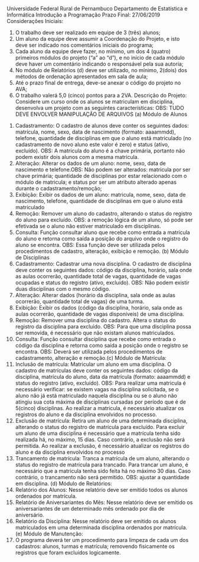 Universidade Federal Rural de Pernambuco
Departamento de Estatística e Informática
Introdução a Programação
Prazo Final: 27/06/2019
Considerações Iniciais:
1. O trabalho deve ser realizado em equipe de 3 (três) alunos;
2. Um aluno da equipe deve assumir a Coordenação do Projeto, e isto deve ser indicado
nos comentários iniciais do programa;
3. Cada aluno da equipe deve fazer, no mínimo, um dos 4 (quatro) primeiros módulos do
projeto (“a” ao “d”), e no início de cada módulo deve haver um comentário indicando
o responsável pela sua autoria;
4. No módulo de Relatórios (d) deve ser utilizado, no mínimo, 2(dois) dos métodos de
ordenação apresentados em sala de aula;
5. Até o prazo final de entrega, deve-se anexar o código do projeto no AVA;
6. O trabalho valerá 5,0 (cinco) pontos para a 2VA.
Descrição do Projeto:
Considere um curso onde os alunos se matriculam em disciplina, desenvolva um projeto com
as seguintes características:
OBS: TUDO DEVE ENVOLVER MANIPULAÇÃO DE ARQUIVOS
(a) Módulo de Alunos
1) Cadastramento:
O cadastro de alunos deve conter os seguintes dados: matrícula, nome, sexo, data
de nascimento (formato: aaaammdd), telefone, quantidade de disciplinas em que
o aluno está matriculado (no cadastramento de novo aluno este valor é zero) e
status (ativo, excluído).
OBS: A matricula do aluno é a chave primária, portanto não podem existir dois
alunos com a mesma matrícula.
2) Alteração:
Alterar os dados de um aluno: nome, sexo, data de nascimento e telefone.OBS: Não podem ser alterados: matricula por ser chave primária; quantidade de
disciplinas por estar relacionado com o módulo de matricula; e status por ser um
atributo alterado apenas durante o cadastramento/remoção;
3) Exibição:
Exibir os dados de um aluno: matricula, nome, sexo, data de nascimento, telefone,
quantidade de disciplinas em que o aluno está matriculado
4) Remoção:
Remover um aluno do cadastro, alterando o status do registro do aluno para
excluído.
OBS: a remoção lógica de um aluno, só pode ser efetivada se o aluno não estiver
matriculado em disciplinas.
5) Consulta:
Função consultar aluno que recebe como entrada a matrícula do aluno e retorna
como saída a posição do arquivo onde o registro do aluno se encontra.
OBS: Essa função deve ser utilizada pelos procedimentos de cadastro, alteração,
exibição e remoção.
(b) Módulo de Disciplinas
1) Cadastramento:
Cadastrar uma nova disciplina. O cadastro de disciplina deve conter os seguintes
dados: código da disciplina, horário, sala onde as aulas ocorrerão, quantidade total
de vagas, quantidade de vagas ocupadas e status do registro (ativo, excluído).
OBS: Não podem existir duas disciplinas com o mesmo código.
2) Alteração:
Alterar dados (horário da disciplina, sala onde as aulas ocorrerão, quantidade total
de vagas) de uma turma.
3) Exibição:
Exibir os dados (código da disciplina, horário, sala onde as aulas ocorrerão,
quantidade de vagas disponíveis) de uma disciplina.
4) Remoção:
Remover uma disciplina do cadastro. Altera o status do registro da disciplina para
excluído. OBS: Para que uma disciplina possa ser removida, é necessário que não
existam alunos matriculados.
5) Consulta:
Função consultar disciplina que recebe como entrada o código da disciplina e
retorna como saída a posição onde o registro se encontra.
OBS: Deverá ser utilizada pelos procedimentos de cadastramento, alteração e
remoção.(c) Módulo de Matrícula:
1) Inclusão de matrícula:
Matricular um aluno em uma disciplina. O cadastro de matrículas deve conter os
seguintes dados: código da disciplina, matrícula do aluno, data da matrícula
(formato: aaaammdd) e status do registro (ativo, excluído).
OBS: Para realizar uma matricula é necessário verificar: se existem vagas na
disciplina solicitada, se o aluno não já está matriculado naquela disciplina ou se o
aluno não atingiu sua cota máxima de disciplinas cursadas por período que é de
5(cinco) disciplinas. Ao realizar a matricula, é necessário atualizar os registros do
aluno e da disciplina envolvidos no processo.
2) Exclusão de matrícula:
Retira um aluno de uma determinada disciplina, alterando o status do registro de
matrícula para excluído. Para excluir um aluno de uma disciplina é necessário que
a matrícula tenha sido realizada há, no máximo, 15 dias. Caso contrário, a exclusão
não será permitida. Ao realizar a exclusão, é necessário atualizar os registros do
aluno e da disciplina envolvidos no processo
3) Trancamento de matrícula:
Tranca a matrícula de um aluno, alterando o status do registro de matrícula para
trancado. Para trancar um aluno, é necessário que a matricula tenha sido feita há
no máximo 30 dias. Caso contrário, o trancamento não será permitido.
OBS: ajustar a quantidade em disciplina.
(d) Módulo de Relatórios:
1) Relatório dos Alunos:
Nesse relatório deve ser emitido todos os alunos ordenados por matrícula.
2) Relatório de Aniversariantes do Mês:
Nesse relatório deve ser emitido os aniversariantes de um determinado mês
ordenado por dia de aniversário.
3) Relatório da Disciplina:
Nesse relatório deve ser emitido os alunos matriculados em uma determinada
disciplina ordenados por matrícula.
(e) Módulo de Manutenção:
1) O programa deverá ter um procedimento para limpeza de cada um dos cadastros:
alunos, turmas e matrícula; removendo fisicamente os registros que foram
excluídos logicamente.
